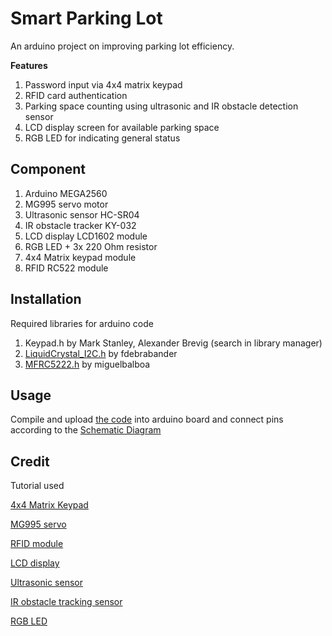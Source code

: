 # Smart Parking Lot

An arduino project on improving parking lot efficiency.

**Features**
1. Password input via 4x4 matrix keypad
2. RFID card authentication
3. Parking space counting using ultrasonic and IR obstacle detection sensor
4. LCD display screen for available parking space
5. RGB LED for indicating general status

## Component

1. Arduino MEGA2560
2. MG995 servo motor
3. Ultrasonic sensor HC-SR04
4. IR obstacle tracker KY-032
5. LCD display LCD1602 module
6. RGB LED + 3x 220 Ohm resistor
7. 4x4 Matrix keypad module
8. RFID RC522 module

## Installation

Required libraries for arduino code
1. Keypad.h by Mark Stanley, Alexander Brevig (search in library manager)
2. [LiquidCrystal_I2C.h](https://github.com/fdebrabander/Arduino-LiquidCrystal-I2C-library) by fdebrabander
3. [MFRC5222.h](https://github.com/miguelbalboa/rfid) by miguelbalboa

## Usage

Compile and upload [the code](https://github.com/Mlapn0t/smart_parkinglot/blob/main/smart_parkinglot.ino) into arduino board and connect pins according to the [Schematic Diagram](https://drive.google.com/file/d/14_AJm1lmFuwVgnuVntWDBJ6vR0WxtUfo/view?usp=sharing)

## Credit

Tutorial used

[4x4 Matrix Keypad](https://www.allnewstep.com/article/235/35-arduino-%E0%B8%AA%E0%B8%AD%E0%B8%99%E0%B9%83%E0%B8%8A%E0%B9%89%E0%B8%87%E0%B8%B2%E0%B8%99-arduino-matrix-keypad-44-%E0%B8%A3%E0%B8%B1%E0%B8%9A%E0%B8%84%E0%B9%88%E0%B8%B2%E0%B8%81%E0%B8%B2%E0%B8%A3%E0%B8%81%E0%B8%94%E0%B8%9B%E0%B8%B8%E0%B9%88%E0%B8%A1)

[MG995 servo](https://www.cybertice.com/article/266/%E0%B8%AA%E0%B8%AD%E0%B8%99%E0%B9%83%E0%B8%8A%E0%B9%89%E0%B8%87%E0%B8%B2%E0%B8%99-arduino-mg995-servo-%E0%B8%AB%E0%B8%A1%E0%B8%B8%E0%B8%99%E0%B9%81%E0%B8%9A%E0%B8%9A-0-180-%E0%B8%AD%E0%B8%87%E0%B8%A8%E0%B8%B2?gad_source=1&gclid=Cj0KCQjwiYOxBhC5ARIsAIvdH520SqaUwfmmewbOCsU7PtDwDe6YLN_fHDfORcx5H_3NqOEWDQC06fcaAn42EALw_wcB)

[RFID module](https://github.com/miguelbalboa/rfid)

[LCD display](https://github.com/fdebrabander/Arduino-LiquidCrystal-I2C-library)

[Ultrasonic sensor](https://howtomechatronics.com/tutorials/arduino/ultrasonic-sensor-hc-sr04/)

[IR obstacle tracking sensor](https://robotsiam.blogspot.com/2016/10/ir-infrared-obstacle-avoidance-sensor.html)

[RGB LED](https://www.allnewstep.com/article/224/24-arduino-%E0%B8%AA%E0%B8%AD%E0%B8%99%E0%B9%83%E0%B8%8A%E0%B9%89%E0%B8%87%E0%B8%B2%E0%B8%99-arduino-%E0%B8%9C%E0%B8%AA%E0%B8%A1%E0%B8%AA%E0%B8%B5%E0%B8%AB%E0%B8%A5%E0%B8%AD%E0%B8%94%E0%B9%84%E0%B8%9F-rgb-led)
